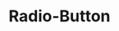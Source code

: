 ---
layout: redirect.njk
tags: 
    - lyne_en
    - lyne_components_en
    - page
key: radio-button-folder-lyne_en
title: Radio-Button
parent: components-lyne_en
keywords: radiobutton, radio, radio-button, radio-button-group, group
order: 320
redirect: radio-button/
---